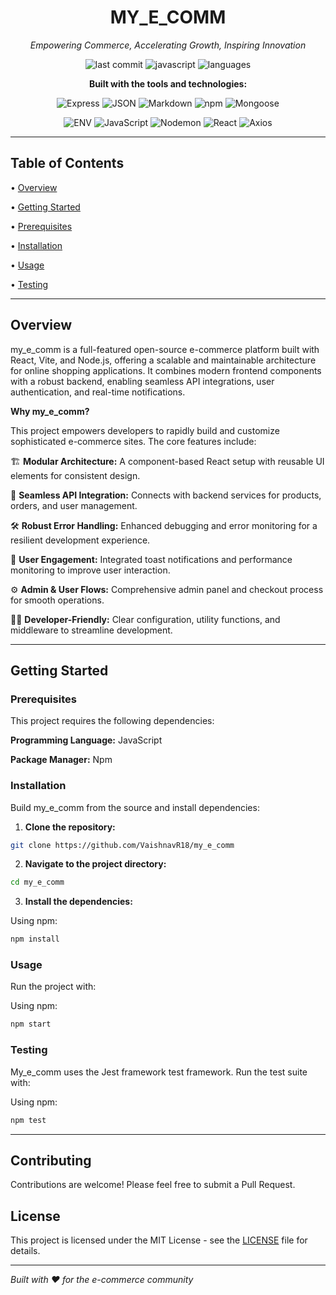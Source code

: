 <div align="center">

# MY_E_COMM

*Empowering Commerce, Accelerating Growth, Inspiring Innovation*

![last commit](https://img.shields.io/badge/last%20commit-today-brightgreen?style=flat-square)
![javascript](https://img.shields.io/badge/javascript-96.1%25-yellow?style=flat-square)
![languages](https://img.shields.io/badge/languages-3-blue?style=flat-square)

**Built with the tools and technologies:**

![Express](https://img.shields.io/badge/Express-000000?style=flat-square&logo=express&logoColor=white)
![JSON](https://img.shields.io/badge/JSON-000000?style=flat-square&logo=json&logoColor=white)
![Markdown](https://img.shields.io/badge/Markdown-000000?style=flat-square&logo=markdown&logoColor=white)
![npm](https://img.shields.io/badge/npm-CB3837?style=flat-square&logo=npm&logoColor=white)
![Mongoose](https://img.shields.io/badge/Mongoose-880000?style=flat-square&logo=mongoose&logoColor=white)

![ENV](https://img.shields.io/badge/ENV-ECD53F?style=flat-square&logoColor=black)
![JavaScript](https://img.shields.io/badge/JavaScript-F7DF1E?style=flat-square&logo=javascript&logoColor=black)
![Nodemon](https://img.shields.io/badge/Nodemon-76D04B?style=flat-square&logo=nodemon&logoColor=white)
![React](https://img.shields.io/badge/React-61DAFB?style=flat-square&logo=react&logoColor=black)
![Axios](https://img.shields.io/badge/Axios-5A29E4?style=flat-square&logo=axios&logoColor=white)

</div>

---

## Table of Contents

• [Overview](#overview)

• [Getting Started](#getting-started)

  • [Prerequisites](#prerequisites)
  
  • [Installation](#installation)
  
  • [Usage](#usage)
  
  • [Testing](#testing)

---

## Overview

my_e_comm is a full-featured open-source e-commerce platform built with React, Vite, and Node.js, offering a scalable and maintainable architecture for online shopping applications. It combines modern frontend components with a robust backend, enabling seamless API integrations, user authentication, and real-time notifications.

**Why my_e_comm?**

This project empowers developers to rapidly build and customize sophisticated e-commerce sites. The core features include:

🏗️ **Modular Architecture:** A component-based React setup with reusable UI elements for consistent design.

🔌 **Seamless API Integration:** Connects with backend services for products, orders, and user management.

🛠️ **Robust Error Handling:** Enhanced debugging and error monitoring for a resilient development experience.

👤 **User Engagement:** Integrated toast notifications and performance monitoring to improve user interaction.

⚙️ **Admin & User Flows:** Comprehensive admin panel and checkout process for smooth operations.

🧑‍💻 **Developer-Friendly:** Clear configuration, utility functions, and middleware to streamline development.

---

## Getting Started

### Prerequisites

This project requires the following dependencies:

**Programming Language:** JavaScript

**Package Manager:** Npm

### Installation

Build my_e_comm from the source and install dependencies:

1. **Clone the repository:**
```bash
git clone https://github.com/VaishnavR18/my_e_comm
```

2. **Navigate to the project directory:**
```bash
cd my_e_comm
```

3. **Install the dependencies:**

Using npm:
```bash
npm install
```

### Usage

Run the project with:

Using npm:
```bash
npm start
```

### Testing

My_e_comm uses the Jest framework test framework. Run the test suite with:

Using npm:
```bash
npm test
```

---

## Contributing

Contributions are welcome! Please feel free to submit a Pull Request.

## License

This project is licensed under the MIT License - see the [LICENSE](LICENSE) file for details.

---

*Built with ❤️ for the e-commerce community*